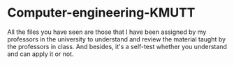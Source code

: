 # Computer-engineering-KMUTT
All the files you have seen are those that I have been assigned by my professors in the university to understand and review the material taught by the professors in class. And besides, it's a self-test whether you understand and can apply it or not.
